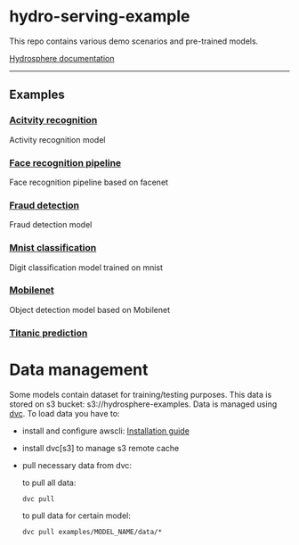 # hydro-serving-example
This repo contains various demo scenarios and pre-trained models.

[Hydrosphere documentation]( https://hydrosphere.io/serving-docs/latest/index.html)

---------

## Examples

###  [Acitvity recognition](examples/activity_recognition)
   Activity recognition model
   
### [Face recognition pipeline](examples/face_recognition)
   Face recognition pipeline based on facenet
   
### [Fraud detection](examples/fraud_detection)
   Fraud detection model
   
### [Mnist classification](examples/mnist)
   Digit classification model trained on mnist

### [Mobilenet](examples/mobilenet)
   Object detection model based on Mobilenet

### [Titanic prediction](examples/titanic_xgboost)


# Data management
Some models contain dataset for training/testing purposes. This data is stored on s3 bucket: s3://hydrosphere-examples. 
Data is managed using [dvc](https://github.com/iterative/dvc). To load data you have to:
 - install and configure  awscli: [Installation guide](https://docs.aws.amazon.com/cli/latest/userguide/cli-chap-install.html)
 - install dvc[s3] to manage s3 remote cache
 - pull necessary data from dvc:
 
    to pull all data:
     ```commandline
    dvc pull
    ```
    
     to pull data for certain model:
     ```commandline
    dvc pull examples/MODEL_NAME/data/*
    ```